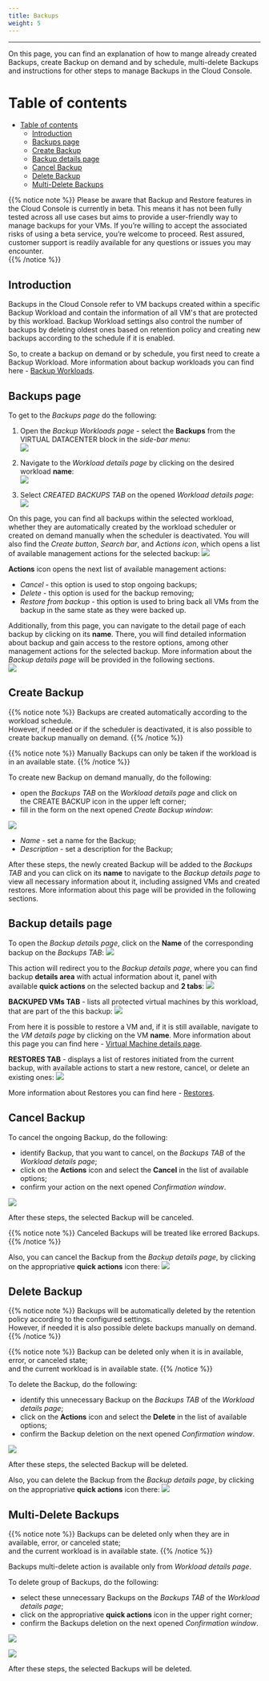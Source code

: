 ```yaml
---
title: Backups
weight: 5
---
```

___
On this page, you can find an explanation of how to mange already created Backups, create Backup on demand and by schedule, multi-delete Backups and instructions for other steps to manage Backups in the Cloud Console.

# Table of contents
- [Table of contents](#table-of-contents)
  - [Introduction](#introduction)
  - [Backups page](#backups-page)
  - [Create Backup](#create-backup)
  - [Backup details page](#backup-details-page)
  - [Cancel Backup](#cancel-backup)
  - [Delete Backup](#delete-backup)
  - [Multi-Delete Backups](#multi-delete-backups)
  
{{% notice note %}}
Please be aware that Backup and Restore features in the Cloud Console is currently in beta. This means it has not been fully tested across all use cases but aims to provide a user-friendly way to manage backups for your VMs. If you’re willing to accept the associated risks of using a beta service, you’re welcome to proceed. Rest assured, customer support is readily available for any questions or issues you may encounter.  
{{% /notice %}}

## Introduction
Backups in the Cloud Console refer to VM backups created within a specific Backup Workload and contain the information of all VM's that are protected by this workload. Backup Workload settings also control the number of backups by deleting oldest ones based on retention policy and creating new backups according to the schedule if it is enabled.

So, to create a backup on demand or by schedule, you first need to create a Backup Workload. More information about backup workloads you can find here - [Backup Workloads](https://docs.ventuscloud.eu/products/backups/backup-workloads/).

## Backups page

To get to the *Backups page* do the following:   
1) Open the *Backup Workloads page* - select the **Backups** from the VIRTUAL DATACENTER block in the *side-bar menu*:    
![](../../../assets/images/backups/1.png?width=15pc&classes=border,shadow) 

2) Navigate to the *Workload details page* by clicking on the desired workload **name**:    
![](../../../assets/images/backups/4.png?classes=border,shadow)

3) Select *CREATED BACKUPS TAB* on the opened *Workload details page*:  
![](../../../assets/images/backups/13.png?width=25pc&classes=border,shadow)

On this page, you can find all backups within the selected workload, whether they are automatically created by the workload scheduler or created on demand manually when the scheduler is deactivated. You will also find the *Create button*, *Search bar*, and *Actions icon*, which opens a list of available management actions for the selected backup:
![](../../../assets/images/backups/14.png?classes=border,shadow)

**Actions** icon opens the next list of available management actions:  
- *Cancel* - this option is used to stop ongoing backups;      
- *Delete* - this option is used for the backup removing;  
- *Restore from backup* - this option is used to bring back all VMs from the backup in the same state as they were backed up.

Additionally, from this page, you can navigate to the detail page of each backup by clicking on its **name**. There, you will find detailed information about backup and gain access to the restore options, among other management actions for the selected backup. More information about the *Backup details page* will be provided in the following sections.   
![](../../../assets/images/backups/15.png?classes=border,shadow)

## Create Backup 

{{% notice note %}}
Backups are created automatically according to the workload schedule.   
However, if needed or if the scheduler is deactivated, it is also possible to create backup manually on demand.
{{% /notice %}}

{{% notice note %}}
Manually Backups can only be taken if the workload is in an available state.
{{% /notice %}}

To create new Backup on demand manually, do the following:
- open the *Backups TAB* on the *Workload details page* and click on the CREATE BACKUP icon in the upper left corner;
- fill in the form on the next opened *Create Backup window*:

![](../../../assets/images/backups/16.png?width=35pc&classes=border,shadow)
  - *Name* - set a name for the Backup; 
  - *Description* - set a description for the Backup;  

After these steps, the newly created Backup will be added to the *Backups TAB* and you can click on its **name** to navigate to the *Backup details page* to view all necessary information about it, including assigned VMs and created restores. More information about this page will be provided in the following sections.   

## Backup details page
To open the *Backup details page*, click on the **Name** of the corresponding backup on the *Backups TAB*:
![](../../../assets/images/backups/15.png?classes=border,shadow)

This action will redirect you to the *Backup details page*, where you can find backup **details area** with actual information about it, panel with available **quick actions** on the selected backup and **2 tabs**:
![](../../../assets/images/backups/17.png?width=35pc&classes=border,shadow)

**BACKUPED VMs TAB** - lists all protected virtual machines by this workload, that are part of the this backup:
![](../../../assets/images/backups/18.png?classes=border,shadow)

From here it is possible to restore a VM and, if it is still available, navigate to the *VM details page* by clicking on the VM **name**. More information about this page you can find here - [Virtual Machine details page](https://docs.ventuscloud.eu/products/compute/virtual-machines/#virtual-machine-details-page).
  
**RESTORES TAB** - displays a list of restores initiated from the current backup, with available actions to start a new restore, cancel, or delete an existing ones:
![](../../../assets/images/backups/19.png?classes=border,shadow)

More information about Restores you can find here - [Restores](https://docs.ventuscloud.eu/products/backups/restores/).

## Cancel Backup
To cancel the ongoing Backup, do the following:
- identify Backup, that you want to cancel, on the *Backups TAB* of the *Workload details page*;
- click on the **Actions** icon and select the **Cancel** in the list of available options;
- confirm your action on the next opened *Confirmation window*. 
  
![](../../../assets/images/backups/23.png?classes=border,shadow)

After these steps, the selected Backup will be canceled.  

{{% notice note %}}
Canceled Backups will be treated like errored Backups.
{{% /notice %}}

Also, you can cancel the Backup from the *Backup details page*, by clicking on the appropriative **quick actions** icon there:
![](../../../assets/images/backups/24.png?width=30pc&classes=border,shadow)

## Delete Backup

{{% notice note %}}
Backups will be automatically deleted by the retention policy according to the configured settings.   
However, if needed it is also possible delete backups manually on demand.
{{% /notice %}}

{{% notice note %}}
Backup can be deleted only when it is in available, error, or canceled state;   
and the current workload is in available state.
{{% /notice %}}

To delete the Backup, do the following:
- identify this unnecessary Backup on the *Backups TAB* of the *Workload details page*;
- click on the **Actions** icon and select the **Delete** in the list of available options;
- confirm the Backup deletion on the next opened *Confirmation window*.

![](../../../assets/images/backups/21.png?classes=border,shadow)

After these steps, the selected Backup will be deleted.  

Also, you can delete the Backup from the *Backup details page*, by clicking on the appropriative **quick actions** icon there:
![](../../../assets/images/backups/20.png?width=30pc&classes=border,shadow)

## Multi-Delete Backups

{{% notice note %}}
Backups can be deleted only when they are in available, error, or canceled state;   
and the current workload is in available state.
{{% /notice %}}

Backups multi-delete action is available only from *Workload details page*.

To delete group of Backups, do the following:
- select these unnecessary Backups on the *Backups TAB* of the *Workload details page*;
- click on the appropriative **quick actions** icon in the upper right corner;
- confirm the Backups deletion on the next opened *Confirmation window*.

![](../../../assets/images/backups/22.png?classes=border,shadow)

![](../../../assets/images/backups/25.png?width=30pc&classes=border,shadow)

After these steps, the selected Backups will be deleted.  